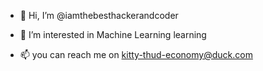 - 👋 Hi, I’m @iamthebesthackerandcoder
- 👀 I’m interested in Machine Learning learning 


- 📫 you can reach me on kitty-thud-economy@duck.com


<!---
iamthebesthackerandcoder/iamthebesthackerandcoder is a ✨ special ✨ repository because its `README.md` (this file) appears on your GitHub profile.
You can click the Preview link to take a look at your changes.
--->
